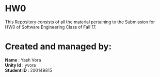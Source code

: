 # HW0

This Repository consists of all the material pertaining to the Submission for HW0 of Software Engineering Class of Fall'17.

# Created and managed by:
<b> Name</b> : Yash Vora <br/>
<b> Unity Id</b> : yvora <br/>
<b> Student ID </b>: 200149815

